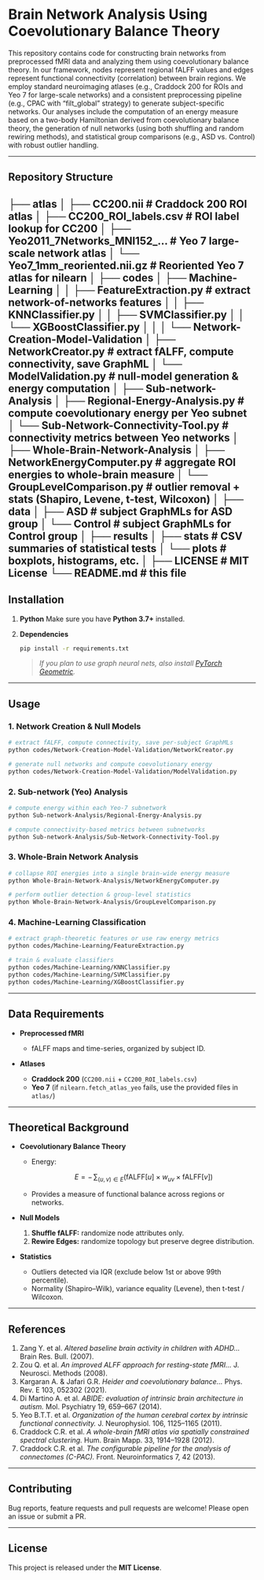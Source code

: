 # Brain Network Analysis Using Coevolutionary Balance Theory

This repository contains code for constructing brain networks from preprocessed fMRI data and analyzing them using coevolutionary balance theory. In our framework, nodes represent regional fALFF values and edges represent functional connectivity (correlation) between brain regions. We employ standard neuroimaging atlases (e.g., Craddock 200 for ROIs and Yeo 7 for large-scale networks) and a consistent preprocessing pipeline (e.g., CPAC with “filt\_global” strategy) to generate subject-specific networks. Our analyses include the computation of an energy measure based on a two-body Hamiltonian derived from coevolutionary balance theory, the generation of null networks (using both shuffling and random rewiring methods), and statistical group comparisons (e.g., ASD vs. Control) with robust outlier handling.

---

## Repository Structure

├── atlas
│ ├── CC200.nii # Craddock 200 ROI atlas
│ ├── CC200_ROI_labels.csv # ROI label lookup for CC200
│ ├── Yeo2011_7Networks_MNI152_… # Yeo 7 large-scale network atlas
│ └── Yeo7_1mm_reoriented.nii.gz # Reoriented Yeo 7 atlas for nilearn
│
├── codes
│ ├── Machine-Learning
│ │ ├── FeatureExtraction.py # extract network-of-networks features
│ │ ├── KNNClassifier.py
│ │ ├── SVMClassifier.py
│ │ └── XGBoostClassifier.py
│ │
│ └── Network-Creation-Model-Validation
│ ├── NetworkCreator.py # extract fALFF, compute connectivity, save GraphML
│ └── ModelValidation.py # null-model generation & energy computation
│
├── Sub-network-Analysis
│ ├── Regional-Energy-Analysis.py # compute coevolutionary energy per Yeo subnet
│ └── Sub-Network-Connectivity-Tool.py # connectivity metrics between Yeo networks
│
├── Whole-Brain-Network-Analysis
│ ├── NetworkEnergyComputer.py # aggregate ROI energies to whole-brain measure
│ └── GroupLevelComparison.py # outlier removal + stats (Shapiro, Levene, t-test, Wilcoxon)
│
├── data
│ ├── ASD # subject GraphMLs for ASD group
│ └── Control # subject GraphMLs for Control group
│
├── results
│ ├── stats # CSV summaries of statistical tests
│ └── plots # boxplots, histograms, etc.
│
├── LICENSE # MIT License
└── README.md # this file
---

## Installation

1. **Python**
   Make sure you have **Python 3.7+** installed.

2. **Dependencies**

   ```bash
   pip install -r requirements.txt
   ```

   > *If you plan to use graph neural nets, also install [PyTorch Geometric](https://pytorch-geometric.readthedocs.io/).*

---

## Usage

### 1. Network Creation & Null Models

```bash
# extract fALFF, compute connectivity, save per-subject GraphMLs
python codes/Network-Creation-Model-Validation/NetworkCreator.py

# generate null networks and compute coevolutionary energy
python codes/Network-Creation-Model-Validation/ModelValidation.py
```

### 2. Sub-network (Yeo) Analysis

```bash
# compute energy within each Yeo-7 subnetwork
python Sub-network-Analysis/Regional-Energy-Analysis.py

# compute connectivity-based metrics between subnetworks
python Sub-network-Analysis/Sub-Network-Connectivity-Tool.py
```

### 3. Whole-Brain Network Analysis

```bash
# collapse ROI energies into a single brain-wide energy measure
python Whole-Brain-Network-Analysis/NetworkEnergyComputer.py

# perform outlier detection & group-level statistics
python Whole-Brain-Network-Analysis/GroupLevelComparison.py
```

### 4. Machine-Learning Classification

```bash
# extract graph-theoretic features or use raw energy metrics
python codes/Machine-Learning/FeatureExtraction.py

# train & evaluate classifiers
python codes/Machine-Learning/KNNClassifier.py
python codes/Machine-Learning/SVMClassifier.py
python codes/Machine-Learning/XGBoostClassifier.py
```

---

## Data Requirements

* **Preprocessed fMRI**

  * fALFF maps and time-series, organized by subject ID.

* **Atlases**

  * **Craddock 200** (`CC200.nii` + `CC200_ROI_labels.csv`)
  * **Yeo 7** (if `nilearn.fetch_atlas_yeo` fails, use the provided files in `atlas/`)

---

## Theoretical Background

* **Coevolutionary Balance Theory**

  * Energy:

    $$
      E = -\,\sum_{(u,v)\in E}\bigl(\mathrm{fALFF}[u]\times w_{uv}\times \mathrm{fALFF}[v]\bigr)
    $$
  * Provides a measure of functional balance across regions or networks.

* **Null Models**

  1. **Shuffle fALFF:** randomize node attributes only.
  2. **Rewire Edges:** randomize topology but preserve degree distribution.

* **Statistics**

  * Outliers detected via IQR (exclude below 1st or above 99th percentile).
  * Normality (Shapiro–Wilk), variance equality (Levene), then t-test / Wilcoxon.

---

## References

1. Zang Y. et al. *Altered baseline brain activity in children with ADHD…* Brain Res. Bull. (2007).
2. Zou Q. et al. *An improved ALFF approach for resting-state fMRI…* J. Neurosci. Methods (2008).
3. Kargaran A. & Jafari G.R. *Heider and coevolutionary balance…* Phys. Rev. E 103, 052302 (2021).
4. Di Martino A. et al. *ABIDE: evaluation of intrinsic brain architecture in autism.* Mol. Psychiatry 19, 659–667 (2014).
5. Yeo B.T.T. et al. *Organization of the human cerebral cortex by intrinsic functional connectivity.* J. Neurophysiol. 106, 1125–1165 (2011).
6. Craddock C.R. et al. *A whole-brain fMRI atlas via spatially constrained spectral clustering.* Hum. Brain Mapp. 33, 1914–1928 (2012).
7. Craddock C.R. et al. *The configurable pipeline for the analysis of connectomes (C-PAC).* Front. Neuroinformatics 7, 42 (2013).

---

## Contributing

Bug reports, feature requests and pull requests are welcome! Please open an issue or submit a PR.

---

## License

This project is released under the **MIT License**.
